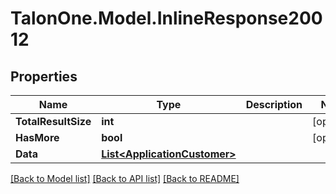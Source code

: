 # TalonOne.Model.InlineResponse20012
## Properties

Name | Type | Description | Notes
------------ | ------------- | ------------- | -------------
**TotalResultSize** | **int** |  | [optional] 
**HasMore** | **bool** |  | [optional] 
**Data** | [**List&lt;ApplicationCustomer&gt;**](ApplicationCustomer.md) |  | 

[[Back to Model list]](../README.md#documentation-for-models) [[Back to API list]](../README.md#documentation-for-api-endpoints) [[Back to README]](../README.md)

